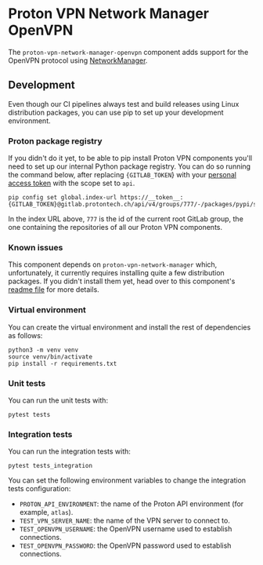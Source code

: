 # Proton VPN Network Manager OpenVPN

The `proton-vpn-network-manager-openvpn` component adds support for the OpenVPN
protocol using [NetworkManager](https://networkmanager.dev).

## Development

Even though our CI pipelines always test and build releases using Linux distribution packages,
you can use pip to set up your development environment.

### Proton package registry

If you didn't do it yet, to be able to pip install Proton VPN components you'll
need to set up our internal Python package registry. You can do so running the
command below, after replacing `{GITLAB_TOKEN`} with your
[personal access token](https://gitlab.protontech.ch/help/user/profile/personal_access_tokens.md)
with the scope set to `api`.

```shell
pip config set global.index-url https://__token__:{GITLAB_TOKEN}@gitlab.protontech.ch/api/v4/groups/777/-/packages/pypi/simple
```

In the index URL above, `777` is the id of the current root GitLab group,
the one containing the repositories of all our Proton VPN components.

### Known issues

This component depends on `proton-vpn-network-manager` which, unfortunately, it
currently requires installing quite a few distribution packages. If you didn't
install them yet, head over to this component's
[readme file](https://gitlab.protontech.ch/ProtonVPN/linux/new-client/vpnconnection/python-protonvpn-network-manager#known-issues)
for more details.

### Virtual environment

You can create the virtual environment and install the rest of dependencies as follows:

```shell
python3 -m venv venv
source venv/bin/activate
pip install -r requirements.txt
```

### Unit tests

You can run the unit tests with:

```shell
pytest tests
```

### Integration tests

You can run the integration tests with:

```shell
pytest tests_integration
```

You can set the following environment variables to change the integration tests configuration:

 * `PROTON_API_ENVIRONMENT`: the name of the Proton API environment (for example, `atlas`).
 * `TEST_VPN_SERVER_NAME`: the name of the VPN server to connect to.
 * `TEST_OPENVPN_USERNAME`: the OpenVPN username used to establish connections.
 * `TEST_OPENVPN_PASSWORD`: the OpenVPN password used to establish connections.
